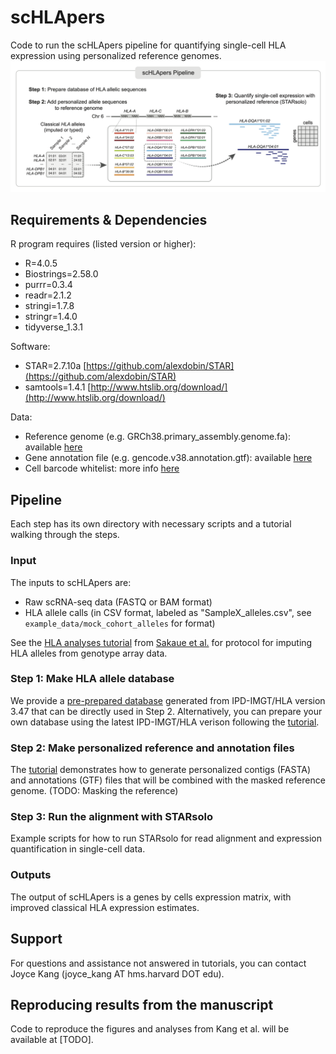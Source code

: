 # scHLApers
Code to run the scHLApers pipeline for quantifying single-cell HLA expression using personalized reference genomes.
![Overview](images/overview.png)

## Requirements & Dependencies
R program requires (listed version or higher):
* R=4.0.5
* Biostrings=2.58.0
* purrr=0.3.4
* readr=2.1.2
* stringi=1.7.8
* stringr=1.4.0
* tidyverse_1.3.1

Software:
* STAR=2.7.10a [https://github.com/alexdobin/STAR](https://github.com/alexdobin/STAR)
* samtools=1.4.1 [http://www.htslib.org/download/](http://www.htslib.org/download/)

Data:
* Reference genome (e.g. GRCh38.primary_assembly.genome.fa): available [here](https://ftp.ebi.ac.uk/pub/databases/gencode/Gencode_human/)
* Gene annotation file (e.g. gencode.v38.annotation.gtf): available [here](https://ftp.ebi.ac.uk/pub/databases/gencode/Gencode_human/)
* Cell barcode whitelist: more info [here](https://kb.10xgenomics.com/hc/en-us/articles/115004506263-What-is-a-barcode-whitelist-)

## Pipeline
Each step has its own directory with necessary scripts and a tutorial walking through the steps.

### Input
The inputs to scHLApers are:
* Raw scRNA-seq data (FASTQ or BAM format)
* HLA allele calls (in CSV format, labeled as "SampleX_alleles.csv", see `example_data/mock_cohort_alleles` for format)

See the [HLA analyses tutorial](https://github.com/immunogenomics/HLA_analyses_tutorial) from [Sakaue et al.](https://www.biorxiv.org/content/10.1101/2022.08.24.504550v1) for protocol for imputing HLA alleles from genotype array data.

### Step 1: Make HLA allele database
We provide a [pre-prepared database](1_make_HLA_database/IMGTHLA_all_alleles_FINAL.fa) generated from IPD-IMGT/HLA version 3.47 that can be directly used in Step 2. Alternatively, you can prepare your own database using the latest IPD-IMGT/HLA verison following the [tutorial](1_make_HLA_database/tutorial_make_database.ipynb).

### Step 2: Make personalized reference and annotation files
The [tutorial](2_make_personalized_refs/tutorial_make_pers_refs.ipynb) demonstrates how to generate personalized contigs (FASTA) and annotations (GTF) files that will be combined with the masked reference genome.
(TODO: Masking the reference)

### Step 3: Run the alignment with STARsolo
Example scripts for how to run STARsolo for read alignment and expression quantification in single-cell data.

### Outputs
The output of scHLApers is a genes by cells expression matrix, with improved classical HLA expression estimates.

## Support
For questions and assistance not answered in tutorials, you can contact Joyce Kang (joyce_kang AT hms.harvard DOT edu).

## Reproducing results from the manuscript
Code to reproduce the figures and analyses from Kang et al. will be available at [TODO].

